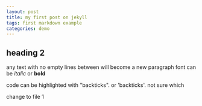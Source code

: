 ```yaml
---
layout: post
title: my first post on jekyll
tags: first markdown example
categories: demo
---
```


## heading 2
any text with no empty lines between will become
a new paragraph
font can be *italic* or **bold**


code can be highlighted with "backticks". or 'backticks'. not sure which 

change to file 1
